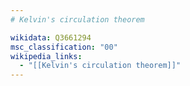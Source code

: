 ```yaml
---
# Kelvin's circulation theorem

wikidata: Q3661294
msc_classification: "00"
wikipedia_links:
  - "[[Kelvin's circulation theorem]]"
---
```

